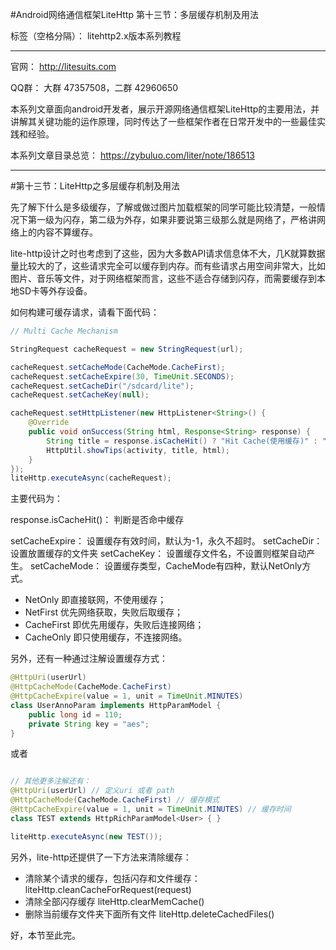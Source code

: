 #Android网络通信框架LiteHttp 第十三节：多层缓存机制及用法

标签（空格分隔）： litehttp2.x版本系列教程

---
官网： http://litesuits.com

QQ群： 大群 47357508，二群 42960650

本系列文章面向android开发者，展示开源网络通信框架LiteHttp的主要用法，并讲解其关键功能的运作原理，同时传达了一些框架作者在日常开发中的一些最佳实践和经验。

本系列文章目录总览： https://zybuluo.com/liter/note/186513

---
#第十三节：LiteHttp之多层缓存机制及用法

先了解下什么是多级缓存，了解或做过图片加载框架的同学可能比较清楚，一般情况下第一级为闪存，第二级为外存，如果非要说第三级那么就是网络了，严格讲网络上的内容不算缓存。

lite-http设计之时也考虑到了这些，因为大多数API请求信息体不大，几K就算数据量比较大的了，这些请求完全可以缓存到内存。而有些请求占用空间非常大，比如图片、音乐等文件，对于网络框架而言，这些不适合存储到闪存，而需要缓存到本地SD卡等外存设备。

如何构建可缓存请求，请看下面代码：

```java
// Multi Cache Mechanism

StringRequest cacheRequest = new StringRequest(url);

cacheRequest.setCacheMode(CacheMode.CacheFirst);
cacheRequest.setCacheExpire(30, TimeUnit.SECONDS);
cacheRequest.setCacheDir("/sdcard/lite");
cacheRequest.setCacheKey(null);

cacheRequest.setHttpListener(new HttpListener<String>() {
    @Override
    public void onSuccess(String html, Response<String> response) {
        String title = response.isCacheHit() ? "Hit Cache(使用缓存)" : "No Cache(未用缓存)";
        HttpUtil.showTips(activity, title, html);
    }
});
liteHttp.executeAsync(cacheRequest);
```

主要代码为：
> 
response.isCacheHit()： 判断是否命中缓存
> 
setCacheExpire： 设置缓存有效时间，默认为-1，永久不超时。
setCacheDir： 设置放置缓存的文件夹
setCacheKey： 设置缓存文件名，不设置则框架自动产生。
setCacheMode： 设置缓存类型，CacheMode有四种，默认NetOnly方式。
> 
- NetOnly 即直接联网，不使用缓存；
- NetFirst 优先网络获取，失败后取缓存；
- CacheFirst 即优先用缓存，失败后连接网络；
- CacheOnly 即只使用缓存，不连接网络。


另外，还有一种通过注解设置缓存方式：

```java
@HttpUri(userUrl)
@HttpCacheMode(CacheMode.CacheFirst)
@HttpCacheExpire(value = 1, unit = TimeUnit.MINUTES)
class UserAnnoParam implements HttpParamModel {
    public long id = 110;
    private String key = "aes";
}
```

或者
```java

// 其他更多注解还有：
@HttpUri(userUrl) // 定义uri 或者 path
@HttpCacheMode(CacheMode.CacheFirst) // 缓存模式
@HttpCacheExpire(value = 1, unit = TimeUnit.MINUTES) // 缓存时间
class TEST extends HttpRichParamModel<User> { }

liteHttp.executeAsync(new TEST());
```

另外，lite-http还提供了一下方法来清除缓存：
> 
- 清除某个请求的缓存，包括闪存和文件缓存：
liteHttp.cleanCacheForRequest(request)
- 清除全部闪存缓存
liteHttp.clearMemCache()
- 删除当前缓存文件夹下面所有文件
liteHttp.deleteCachedFiles()


好，本节至此完。
